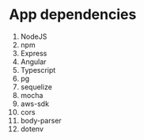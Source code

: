 # App dependencies
1. NodeJS
1. npm
1. Express 
1. Angular
1. Typescript
1. pg
1. sequelize
1. mocha
1. aws-sdk
1. cors
1. body-parser
1. dotenv